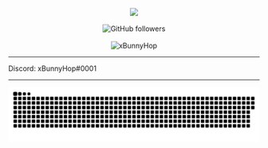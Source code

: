 <p align="center">
    <img src="https://discord.c99.nl/widget/theme-4/386534953879470080.png" />
</p>

<p align="center">
    <img src="https://img.shields.io/github/followers/xBunyHop?label=Follow&style=social" alt="GitHub followers" /><br>
    <br>
    <img src="https://github-readme-stats.vercel.app/api?username=xBunyHop&show_icons=true&theme=dark" alt="xBunnyHop" />
   
</p>
<hr>

Discord: xBunnyHop#0001

<hr>

  ![Snake Animation](https://github.com/xBunyHop/xBunnyHop/blob/main/grid-snake.svg)

